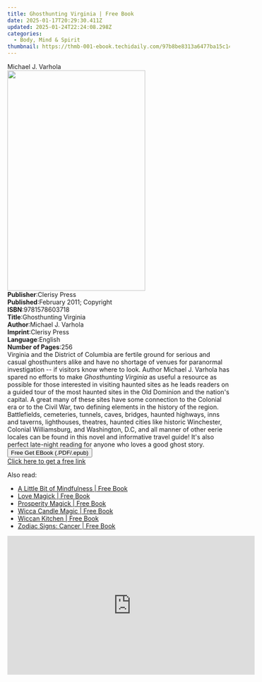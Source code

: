 ```yaml
---
title: Ghosthunting Virginia | Free Book
date: 2025-01-17T20:29:30.411Z
updated: 2025-01-24T22:24:08.298Z
categories:
  - Body, Mind & Spirit
thumbnail: https://thmb-001-ebook.techidaily.com/97b8be8313a6477ba15c14837d235994536275635d53424d99b28407d0ab2a01.jpg
---
```

<main id="book-container">
  <div class="flex flex-col">
    <div class="book-brief flex-1 py-6 px-4 sm:p-6 md:py-10 md:px-8">
      <!-- brief-->
      <div class="book-brief-main">Michael J. Varhola</div>
    </div>
    <div
      class="book-meta-info flex-1 grid gap-4 col-start-1 col-end-3 row-start-1 sm:mb-6 sm:grid-cols-4 lg:gap-6 lg:col-start-2 lg:row-end-6 lg:row-span-6 lg:mb-0"
    >
      <div
        class="book-meta-info-left place-content-center mt-4 p-4 text-sm leading-6 col-start-2 col-span-2 dark:text-slate-400"
      >
        <img
          class="w-full h-500 object-cover rounded-lg sm:h-255 sm:col-span-2 lg:col-span-full"
          src="https://img-001-ebook.techidaily.com/f1fbc062bdb4be8839ac8850565205860887cd7cd3b2dbd1a27f2f3d1e1c19e1.jpg"
          alt=""
          width="312"
          height="500"
        />
      </div>
      <div
        class="book-meta-info-right mt-2 col-start-1 row-start-2 col-span-3 self-center"
      >
        <!-- meta data  -->
        <div class="flex flex-col px-4 md:px-8">
          <div class="flex-1">
            <strong>Publisher</strong>:<span class="px-2">Clerisy Press</span>
          </div>
          <div class="flex-1">
            <strong>Published</strong>:<span class="px-2"
              >February 2011; Copyright</span
            >
          </div>
          <div class="flex-1">
            <strong>ISBN</strong>:<span class="px-2">9781578603718</span>
          </div>
          <div class="flex-1">
            <strong>Title</strong>:<span class="px-2"
              >Ghosthunting Virginia</span
            >
          </div>
          <div class="flex-1">
            <strong>Author</strong>:<span class="px-2">Michael J. Varhola</span>
          </div>
          <div class="flex-1">
            <strong>Imprint</strong>:<span class="px-2">Clerisy Press</span>
          </div>
          <div class="flex-1">
            <strong>Language</strong>:<span class="px-2">English</span>
          </div>
          <div class="flex-1">
            <strong>Number of Pages</strong>:<span class="px-2">256</span>
          </div>
        </div>
      </div>
    </div>
    <div class="book-description flex-1 py-6 px-4 sm:p-6 md:py-10 md:px-8">
      <div class="book-description-main">
        <div accordion-content="" id="description">
          Virginia and the District of Columbia are fertile ground for serious
          and casual ghosthunters alike and have no shortage of venues for
          paranormal investigation -- if visitors know where to look. Author
          Michael J. Varhola has spared no efforts to make
          <i>Ghosthunting Virginia</i> as useful a resource as possible for
          those interested in visiting haunted sites as he leads readers on a
          guided tour of the most haunted sites in the Old Dominion and the
          nation's capital. A great many of these sites have some connection to
          the Colonial era or to the Civil War, two defining elements in the
          history of the region. Battlefields, cemeteries, tunnels, caves,
          bridges, haunted highways, inns and taverns, lighthouses, theatres,
          haunted cities like historic Winchester, Colonial Williamsburg, and
          Washington, D.C, and all manner of other eerie locales can be found in
          this novel and informative travel guide! It's also perfect late-night
          reading for anyone who loves a good ghost story.
        </div>
      </div>
    </div>
    <div class="book-excerpts flex-1 py-6 px-4 sm:p-6 md:py-10 md:px-8"></div>
    <div
      class="book-about-author flex-1 py-6 px-4 sm:p-6 md:py-10 md:px-8"
    ></div>
    <div class="book-free-get flex-1 py-6 px-4 sm:p-6 md:py-10 md:px-8">
      <button
        id="btn-free-get"
        class="bg-blue-500 hover:bg-blue-700 text-white font-bold py-2 px-4 rounded"
      >
        Free Get EBook (.PDF/.epub)
      </button>
      <div id="countdown-display" class="px-2 text-lg mt-2"></div>
      <a
        id="free-link"
        class="hidden bg-blue-500 hover:bg-blue-700 text-white font-bold py-2 px-4 rounded"
        href="https://www.ebooks.com/en-us/book/96377493/ghosthunting-virginia/michael-j-varhola/"
        target="_blank"
        >Click here to get a free link</a
      >
    </div>
    <script>
      let countdownTime = 0;
      let countdownInterval = null;
      document
        .getElementById('btn-free-get')
        .addEventListener('click', startCountdown);
      function startCountdown() {
        countdownTime = new Date().getTime() + 60000 * 3;
        countdownInterval = setInterval(updateCountdown, 1000);
        document.getElementById('btn-free-get').disabled = true;
        document
          .getElementById('btn-free-get')
          .classList.add('bg-gray-500', 'cursor-not-allowed');
      }
      function updateCountdown() {
        let currentTime = new Date().getTime();
        let timeLeft = countdownTime - currentTime;
        let secondsLeft = Math.floor(timeLeft / 1000);
        document.getElementById('countdown-display').innerHTML =
          `Remaining time: ${secondsLeft} seconds.`;
        if (secondsLeft <= 0) {
          clearInterval(countdownInterval);
          document.getElementById('btn-free-get').classList.add('hidden');
          document.getElementById('free-link').classList.remove('hidden');
          document.getElementById('countdown-display').innerHTML = '';
        }
      }
    </script>
  </div>
</main>

<ins class="adsbygoogle"
      style="display:block"
      data-ad-client="ca-pub-7571918770474297"
      data-ad-slot="8358498916"
      data-ad-format="auto"
      data-full-width-responsive="true"></ins>
    

<span class="atpl-alsoreadstyle">Also read:</span>
<div><ul>
<li><a href="https://novels-ebooks.techidaily.com/210655443-9781454932499-a-little-bit-of-mindfulness/"><u>A Little Bit of Mindfulness | Free Book</u></a></li>
<li><a href="https://novels-ebooks.techidaily.com/210655471-9781454933496-love-magick/"><u>Love Magick | Free Book</u></a></li>
<li><a href="https://novels-ebooks.techidaily.com/210655536-9781454936794-prosperity-magick/"><u>Prosperity Magick | Free Book</u></a></li>
<li><a href="https://novels-ebooks.techidaily.com/210655500-9781454935346-wicca-candle-magic/"><u>Wicca Candle Magic | Free Book</u></a></li>
<li><a href="https://novels-ebooks.techidaily.com/210655502-9781454934714-wiccan-kitchen/"><u>Wiccan Kitchen | Free Book</u></a></li>
<li><a href="https://novels-ebooks.techidaily.com/210655566-9781454939030-zodiac-signs-cancer/"><u>Zodiac Signs: Cancer | Free Book</u></a></li>
</ul></div>

<!-- affiliate ads begin -->
<iframe width="560" height="315" src="https://www.youtube.com/embed/P6Wfzj6YNDM?si=WRZQD9zCdQ1_tW1b" title="YouTube video player" frameborder="0" allow="accelerometer; autoplay; clipboard-write; encrypted-media; gyroscope; picture-in-picture; web-share" referrerpolicy="strict-origin-when-cross-origin" allowfullscreen></iframe>
<!-- affiliate ads end -->

